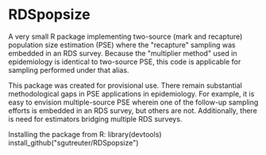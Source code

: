 # RDSpopsize

A very small R package implementing two-source (mark and recapture) population size estimation 
(PSE) where the "recapture" sampling was embedded in an RDS survey.  Because the "multiplier 
method" used in epidemiology is identical to two-source PSE, this code is applicable for sampling
performed under that alias.

This package was created for provisional use.  There remain substantial methodological gaps
in PSE applications in epidemiology.  For example, it is easy to envision multiple-source PSE
wherein one of the follow-up sampling efforts is embedded in an RDS survey, but others are 
not.  Additionally, there is need for estimators bridging multiple RDS surveys.

Installing the package from R:
library(devtools)
install_github("sgutreuter/RDSpopsize")
